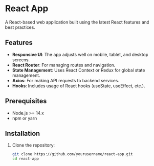 # React App

A React-based web application built using the latest React features and best practices.

## Features
- **Responsive UI**: The app adjusts well on mobile, tablet, and desktop screens.
- **React Router**: For managing routes and navigation.
- **State Management**: Uses React Context or Redux for global state management.
- **Axios**: For making API requests to backend services.
- **Hooks**: Includes usage of React hooks (useState, useEffect, etc.).

## Prerequisites
- Node.js >= 14.x
- npm or yarn

## Installation

1. Clone the repository:

   ```bash
   git clone https://github.com/yourusername/react-app.git
   cd react-app
